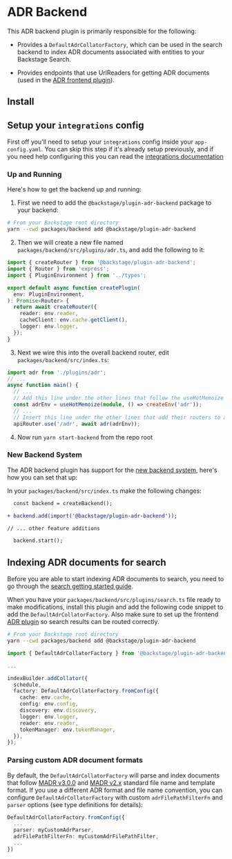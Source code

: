# ADR Backend

This ADR backend plugin is primarily responsible for the following:

- Provides a `DefaultAdrCollatorFactory`, which can be used in the search backend to index ADR documents associated with entities to your Backstage Search.

- Provides endpoints that use UrlReaders for getting ADR documents (used in the [ADR frontend plugin](../adr/README.md)).

## Install

## Setup your `integrations` config

First off you'll need to setup your `integrations` config inside your `app-config.yaml`. You can skip this step if it's already setup previously, and if you need help configuring this you can read the [integrations documentation](https://backstage.io/docs/integrations/)

### Up and Running

Here's how to get the backend up and running:

1. First we need to add the `@backstage/plugin-adr-backend` package to your backend:

```sh
# From your Backstage root directory
yarn --cwd packages/backend add @backstage/plugin-adr-backend
```

2. Then we will create a new file named `packages/backend/src/plugins/adr.ts`, and add the
   following to it:

```ts
import { createRouter } from '@backstage/plugin-adr-backend';
import { Router } from 'express';
import { PluginEnvironment } from '../types';

export default async function createPlugin(
  env: PluginEnvironment,
): Promise<Router> {
  return await createRouter({
    reader: env.reader,
    cacheClient: env.cache.getClient(),
    logger: env.logger,
  });
}
```

3. Next we wire this into the overall backend router, edit `packages/backend/src/index.ts`:

```ts
import adr from './plugins/adr';
// ...
async function main() {
  // ...
  // Add this line under the other lines that follow the useHotMemoize pattern
  const adrEnv = useHotMemoize(module, () => createEnv('adr'));
  // ...
  // Insert this line under the other lines that add their routers to apiRouter in the same way
  apiRouter.use('/adr', await adr(adrEnv));
```

4. Now run `yarn start-backend` from the repo root

### New Backend System

The ADR backend plugin has support for the [new backend system](https://backstage.io/docs/backend-system/), here's how you can set that up:

In your `packages/backend/src/index.ts` make the following changes:

```diff
  const backend = createBackend();

+ backend.add(import('@backstage/plugin-adr-backend'));

// ... other feature additions

  backend.start();
```

## Indexing ADR documents for search

Before you are able to start indexing ADR documents to search, you need to go through the [search getting started guide](https://backstage.io/docs/features/search/getting-started).

When you have your `packages/backend/src/plugins/search.ts` file ready to make modifications, install this plugin and add the following code snippet to add the `DefaultAdrCollatorFactory`. Also make sure to set up the frontend [ADR plugin](../adr/README.md) so search results can be routed correctly.

```bash
# From your Backstage root directory
yarn --cwd packages/backend add @backstage/plugin-adr-backend
```

```ts
import { DefaultAdrCollatorFactory } from '@backstage/plugin-adr-backend';

...

indexBuilder.addCollator({
  schedule,
  factory: DefaultAdrCollatorFactory.fromConfig({
    cache: env.cache,
    config: env.config,
    discovery: env.discovery,
    logger: env.logger,
    reader: env.reader,
    tokenManager: env.tokenManager,
  }),
});
```

### Parsing custom ADR document formats

By default, the `DefaultAdrCollatorFactory` will parse and index documents that follow [MADR v3.0.0](https://github.com/adr/madr/tree/3.0.0) and [MADR v2.x](https://github.com/adr/madr/tree/2.1.2) standard file name and template format. If you use a different ADR format and file name convention, you can configure `DefaultAdrCollatorFactory` with custom `adrFilePathFilterFn` and `parser` options (see type definitions for details):

```ts
DefaultAdrCollatorFactory.fromConfig({
  ...
  parser: myCustomAdrParser,
  adrFilePathFilterFn: myCustomAdrFilePathFilter,
  ...
})
```

